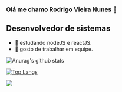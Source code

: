 

### Olá me chamo Rodrigo Vieira Nunes 👋
## Desenvolvedor de sistemas

- 🔭 estudando nodeJS e reactJS.
- 🤝 gosto de trabalhar em equipe. 

![Anurag's github stats](https://github-readme-stats.vercel.app/api?username=rodrigo12663&show_icons=true&theme=radical)


 
[![Top Langs](https://github-readme-stats.vercel.app/api/top-langs/?username=rodrigo12663&show_icons=true&theme=radical&layout=compact)](https://github.com/rodrigo12663/github-readme-stats)

 [<img src="https://img.shields.io/badge/linkedin-%230077B5.svg?&style=for-the-badge&logo=linkedin&logoColor=white" />](https://www.linkedin.com/in/rodrigo-vieira-174b931b2/)








